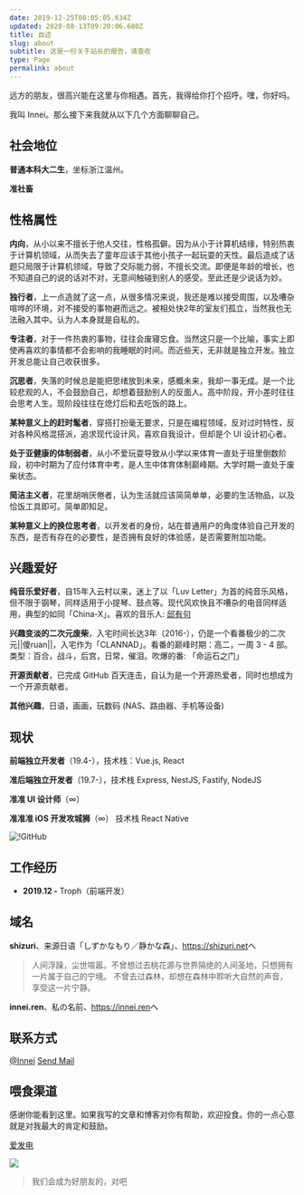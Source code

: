 ```yaml
---
date: 2019-12-25T08:05:05.634Z
updated: 2020-08-13T09:20:06.680Z
title: 自述
slug: about
subtitle: 这是一份关于站长的报告，请查收
type: Page
permalink: about
---
```


远方的朋友，很高兴能在这里与你相遇。首先，我得给你打个招呼。嘿，你好吗。

我叫 Innei。那么接下来我就从以下几个方面聊聊自己。

## 社会地位

**普通本科大二生**，坐标浙江温州。

**准社畜**

## 性格属性

**内向**，从小以来不擅长于他人交往，性格孤僻。因为从小于计算机结缘，特别热衷于计算机领域，从而失去了童年应该于其他小孩子一起玩耍的天性。最后造成了话题只局限于计算机领域，导致了交际能力弱，不擅长交流。即便是年龄的增长，也不知道自己的说的话对不对，无意间触碰到别人的感受。至此还是少说话为妙。

**独行者**，上一点造就了这一点，从很多情况来说，我还是难以接受周围，以及嘈杂喧哗的环境，对不接受的事物避而远之。被相处快2年的室友们孤立，当然我也无法融入其中。认为人本身就是自私的。

**专注者**，对于一件热衷的事物，往往会废寝忘食。当然这只是一个比喻，事实上即使再喜欢的事情都不会影响的我睡眠的时间。而近些天，无非就是独立开发。独立开发总能让自己收获很多。

**沉思者**，失落的时候总是能把思绪放到未来，感概未来，我却一事无成。是一个比较悲观的人，不会鼓励自己，却想着鼓励别人的反面人。高中阶段，开小差时往往会思考人生。现阶段往往在熄灯后和去吃饭的路上。

**某种意义上的赶时髦者**，穿搭打扮毫无要求，只是在编程领域，反对过时特性，反对各种风格混搭派，追求现代设计风，喜欢自我设计，但却是个 UI 设计初心者。

**处于亚健康的体制弱者**，从小不爱玩耍导致从小学以来体育一直处于班里倒数阶段，初中时期为了应付体育中考，是人生中体育体制巅峰期。大学时期一直处于废柴状态。

**简洁主义者**，花里胡哨厌倦者，认为生活就应该简简单单，必要的生活物品，以及恰饭工具即可。简单即知足。

**某种意义上的换位思考者**，以开发者的身份，站在普通用户的角度体验自己开发的东西，是否有存在的必要性，是否拥有良好的体验感，是否需要附加功能。

## 兴趣爱好

**纯音乐爱好者**，自15年入云村以来，迷上了以「Luv Letter」为首的纯音乐风格，但不限于钢琴，同样适用于小提琴、鼓点等。现代风欢快且不嘈杂的电音同样适用，典型的如同「China-X」。喜欢的音乐人: [邱有句](https://music.163.com/#/artist?id=12079231)

**兴趣变淡的二次元废柴**，入宅时间长达3年（2016-），仍是一个看番极少的二次元||傻ruan||，入宅作为「CLANNAD」。看番的巅峰时期：高二，一周 3 - 4 部。类型：百合，战斗，后宫，日常，催泪。吹爆的番: 「命运石之门」

**开源贡献者**，已完成 GitHub 百天连击，自认为是一个开源热爱者，同时也想成为一个开源贡献者。

**其他兴趣**，日语，画画，玩数码 (NAS、路由器、手机等设备)

## 现状

**前端独立开发者**（19.4-），技术栈：Vue.js, React

**准后端独立开发者**（19.7-），技术栈 Express, NestJS, Fastify, NodeJS

**准准 UI 设计师**（∞）

**准准准 iOS 开发攻城狮**（∞） 技术栈 React Native

![!GitHub](https://ghchart.rshah.org/innei)

## 工作经历

- **2019.12 -** Troph（前端开发）

## 域名

**shizuri**、来源日语「しずかなもり／静かな森」、<https://shizuri.net>へ

> 人间浮躁，尘世喧嚣。不曾想过去桃花源与世界隔绝的人间圣地，只想拥有一片属于自己的宁境。
> 不曾去过森林，却想在森林中聆听大自然的声音，享受这一片宁静。

**innei.ren**、私の名前、<https://innei.ren>へ

## 联系方式

[@Innei](https://github.com/innei)
[Send Mail](mailto://yiny@shizuri.net)

## 喂食渠道

感谢你能看到这里。如果我写的文章和博客对你有帮助，欢迎投食。你的一点心意就是对我最大的肯定和鼓励。

[爱发电](https://afdian.net/@Innei)

![](https://cdn.jsdelivr.net/gh/Innei/img-bed@master/20191211132347.png)

> 我们会成为好朋友的，对吧